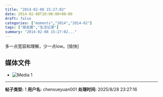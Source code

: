```yaml
---
title: "2014-02-08 15:27:02"
date: 2014-02-08T10:00:00+08:00
draft: false
categories: ["moments","2014","2014-02"]
tags: ["朋友圈","生活记录"]
summary: "2014-02-08 15:27:02..."
---
```


多一点宽容和理解，少一点low。[愉快]

## 媒体文件

- ![Media 1](/Moments/photos/2014-02-08/201402081527020.jpg)

---

**帖子类型:** 1
**用户名:** chenxueyuan001
**处理时间:** 2025/8/28 23:27:16